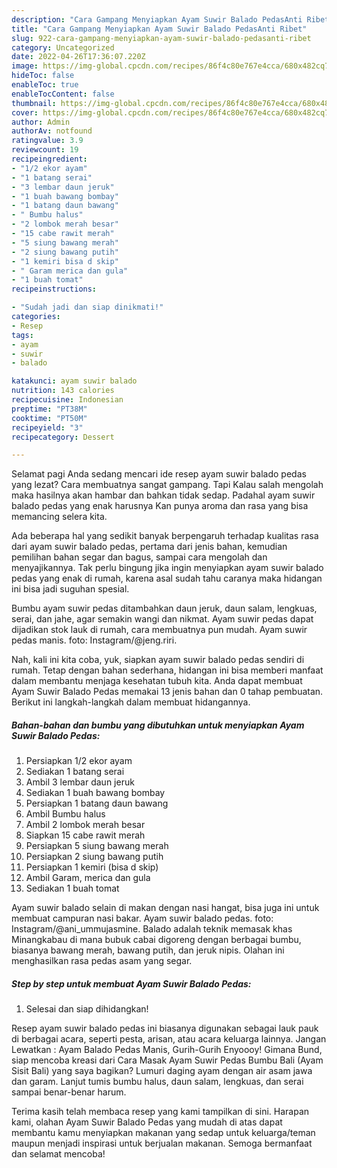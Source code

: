 ```yaml
---
description: "Cara Gampang Menyiapkan Ayam Suwir Balado PedasAnti Ribet"
title: "Cara Gampang Menyiapkan Ayam Suwir Balado PedasAnti Ribet"
slug: 922-cara-gampang-menyiapkan-ayam-suwir-balado-pedasanti-ribet
category: Uncategorized
date: 2022-04-26T17:36:07.220Z
image: https://img-global.cpcdn.com/recipes/86f4c80e767e4cca/680x482cq70/ayam-suwir-balado-pedas-foto-resep-utama.jpg
hideToc: false
enableToc: true
enableTocContent: false
thumbnail: https://img-global.cpcdn.com/recipes/86f4c80e767e4cca/680x482cq70/ayam-suwir-balado-pedas-foto-resep-utama.jpg
cover: https://img-global.cpcdn.com/recipes/86f4c80e767e4cca/680x482cq70/ayam-suwir-balado-pedas-foto-resep-utama.jpg
author: Admin
authorAv: notfound
ratingvalue: 3.9
reviewcount: 19
recipeingredient:
- "1/2 ekor ayam"
- "1 batang serai"
- "3 lembar daun jeruk"
- "1 buah bawang bombay"
- "1 batang daun bawang"
- " Bumbu halus"
- "2 lombok merah besar"
- "15 cabe rawit merah"
- "5 siung bawang merah"
- "2 siung bawang putih"
- "1 kemiri bisa d skip"
- " Garam merica dan gula"
- "1 buah tomat"
recipeinstructions:

- "Sudah jadi dan siap dinikmati!"
categories:
- Resep
tags:
- ayam
- suwir
- balado

katakunci: ayam suwir balado 
nutrition: 143 calories
recipecuisine: Indonesian
preptime: "PT38M"
cooktime: "PT50M"
recipeyield: "3"
recipecategory: Dessert

---
```



Selamat pagi Anda sedang mencari ide resep ayam suwir balado pedas yang lezat? Cara membuatnya sangat gampang. Tapi Kalau salah mengolah maka hasilnya akan hambar dan bahkan tidak sedap. Padahal ayam suwir balado pedas yang enak harusnya Kan punya aroma dan rasa yang bisa memancing selera kita.


Ada beberapa hal yang sedikit banyak berpengaruh terhadap kualitas rasa dari ayam suwir balado pedas, pertama dari jenis bahan, kemudian pemilihan bahan segar dan bagus, sampai cara mengolah dan menyajikannya. Tak perlu bingung jika ingin menyiapkan ayam suwir balado pedas yang enak di rumah, karena asal sudah tahu caranya maka hidangan ini bisa jadi suguhan spesial.

Bumbu ayam suwir pedas ditambahkan daun jeruk, daun salam, lengkuas, serai, dan jahe, agar semakin wangi dan nikmat. Ayam suwir pedas dapat dijadikan stok lauk di rumah, cara membuatnya pun mudah. Ayam suwir pedas manis. foto: Instagram/@jeng.riri.


Nah, kali ini kita coba, yuk, siapkan ayam suwir balado pedas sendiri di rumah. Tetap dengan bahan sederhana, hidangan ini bisa memberi manfaat dalam membantu menjaga kesehatan tubuh kita. Anda dapat membuat Ayam Suwir Balado Pedas memakai 13 jenis bahan dan 0 tahap pembuatan. Berikut ini langkah-langkah dalam membuat hidangannya.

<!--inarticleads1-->

##### Bahan-bahan dan bumbu yang dibutuhkan untuk menyiapkan Ayam Suwir Balado Pedas:

1. Persiapkan 1/2 ekor ayam
1. Sediakan 1 batang serai
1. Ambil 3 lembar daun jeruk
1. Sediakan 1 buah bawang bombay
1. Persiapkan 1 batang daun bawang
1. Ambil  Bumbu halus
1. Ambil 2 lombok merah besar
1. Siapkan 15 cabe rawit merah
1. Persiapkan 5 siung bawang merah
1. Persiapkan 2 siung bawang putih
1. Persiapkan 1 kemiri (bisa d skip)
1. Ambil  Garam, merica dan gula
1. Sediakan 1 buah tomat


Ayam suwir balado selain di makan dengan nasi hangat, bisa juga ini untuk membuat campuran nasi bakar. Ayam suwir balado pedas. foto: Instagram/@ani_ummujasmine. Balado adalah teknik memasak khas Minangkabau di mana bubuk cabai digoreng dengan berbagai bumbu, biasanya bawang merah, bawang putih, dan jeruk nipis. Olahan ini menghasilkan rasa pedas asam yang segar. 

<!--inarticleads2-->

##### Step by step untuk membuat Ayam Suwir Balado Pedas:


1. Selesai dan siap dihidangkan!

Resep ayam suwir balado pedas ini biasanya digunakan sebagai lauk pauk di berbagai acara, seperti pesta, arisan, atau acara keluarga lainnya. Jangan Lewatkan : Ayam Balado Pedas Manis, Gurih-Gurih Enyoooy! Gimana Bund, siap mencoba kreasi dari Cara Masak Ayam Suwir Pedas Bumbu Bali (Ayam Sisit Bali) yang saya bagikan? Lumuri daging ayam dengan air asam jawa dan garam. Lanjut tumis bumbu halus, daun salam, lengkuas, dan serai sampai benar-benar harum. 

Terima kasih telah membaca resep yang kami tampilkan di sini. Harapan kami, olahan Ayam Suwir Balado Pedas yang mudah di atas dapat membantu kamu menyiapkan makanan yang sedap untuk keluarga/teman maupun menjadi inspirasi untuk berjualan makanan. Semoga bermanfaat dan selamat mencoba!
